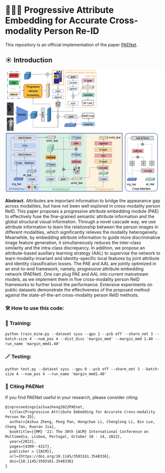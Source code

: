 
# 🎈🎈🎈 Progressive Attribute Embedding for Accurate Cross-modality Person Re-ID
This repository is an official implementation of the paper [PAENet](https://aihuazheng.github.io/publications/pdf/2022/2022-Progressive%20Attribute%20Embedding%20for%20Accurate%20Cross-modality%20Person%20Re-identification.pdf).

## ☀️ Introduction
<img src="./miscs/paenet.png" height = "400" alt="pipeline_paenet" />

**Abstract.** Attributes are important information to bridge the appearance gap across modalities, but have not been well explored in cross-modality person ReID. This paper proposes a progressive attribute embedding module (PAE) to effectively fuse the fine-grained semantic attribute information and the global structural visual information. Through a novel cascade way, we use attribute information to learn the relationship between the person images in different modalities, which significantly relieves the modality heterogeneity. Meanwhile, by embedding attribute information to guide more discriminative image feature generation, it simultaneously reduces the inter-class similarity and the intra-class discrepancy. In addition, we propose an attribute-based auxiliary learning strategy (AAL) to supervise the network to learn modality-invariant and identity-specific local features by joint attribute and identity classification losses. The PAE and AAL are jointly optimized in an end-to-end framework, namely, progressive attribute embedding network (PAENet). One can plug PAE and AAL into current mainstream models, as we implement them in five cross-modality person ReID frameworks to further boost the performance. Extensive experiments on public datasets demonstrate the effectiveness of the proposed method against the state-of-the-art cross-modality person ReID methods.

### 🛠️ How to use this code: 
### 🔧 Training: 
```
python train_mine.py --dataset sysu --gpu 1 --pcb off --share_net 3 --batch-size 4 --num_pos 4 --dist_disc 'margin_mmd' --margin_mmd 1.40 --run_name 'margin_mmd1.40'
```

### 🪄 Testing:
```
python test.py --dataset sysu --gpu 0 --pcb off --share_net 3 --batch-size 4 --num_pos 4 --run_name 'margin_mmd1.40'
```


### 📑 Citing PAENet
If you find PAENet useful in your research, please consider citing:

```
@inproceedings{aihuazheng2022PAEnet,
  title={Progressive Attribute Embedding for Accurate Cross-modality Person Re-ID},
  author={Aihua Zheng, Peng Pan, Hongchao Li, Chenglong Li, Bin Luo, Chang Tan, Ruoran Jia},
  booktitle={{MM} '22: The 30th {ACM} International Conference on Multimedia, Lisboa, Portugal, October 10 - 14, 2022},
  year={2022},
  pages={4309--4317},
  publisher = {{ACM}},
  url={https://doi.org/10.1145/3503161.3548336},
  doi={10.1145/3503161.3548336}
}
```